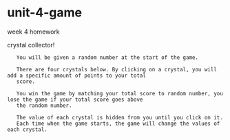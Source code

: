 # unit-4-game
week 4 homework


crystal collector!

       You will be given a random number at the start of the game.
         
       There are four crystals below. By clicking on a crystal, you will add a specific amount of points to your total
       score.
        
       You win the game by matching your total score to random number, you lose the game if your total score goes above
       the random number.
        
       The value of each crystal is hidden from you until you click on it.
       Each time when the game starts, the game will change the values of each crystal.